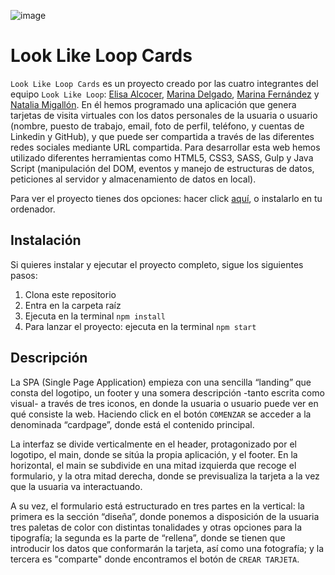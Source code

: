 ![image](https://github.com/NataliaMigallon/project-promo-l-module-2-team-5/tree/master/src/images/logo_cards.png)

# Look Like Loop Cards

`Look Like Loop Cards` es un proyecto creado por las cuatro integrantes del equipo `Look Like Loop`: [Elisa Alcocer](https://github.com/alcocere), [Marina Delgado](https://github.com/Marinadelgado88), [Marina Fernández](https://github.com/marina-fp) y [Natalia Migallón](https://github.com/NataliaMigallon).
En él hemos programado una aplicación que genera tarjetas de visita virtuales con los datos personales de la usuaria o usuario (nombre, puesto de trabajo, email, foto de perfil, teléfono, y cuentas de Linkedin y GitHub), y que puede ser compartida a través de las diferentes redes sociales mediante URL compartida.
Para desarrollar esta web hemos utilizado diferentes herramientas como HTML5, CSS3, SASS, Gulp y Java Script (manipulación del DOM, eventos y manejo de estructuras de datos, peticiones al servidor y almacenamiento de datos en local).

Para ver el proyecto tienes dos opciones: hacer click [aquí](https://nataliamigallon.github.io/project-promo-l-module-2-team-5/), o instalarlo en tu ordenador.

## Instalación

Si quieres instalar y ejecutar el proyecto completo, sigue los siguientes pasos:

1. Clona este repositorio
2. Entra en la carpeta raíz
3. Ejecuta en la terminal `npm install`
4. Para lanzar el proyecto: ejecuta en la terminal `npm start`

## Descripción

La SPA (Single Page Application) empieza con una sencilla “landing” que consta del logotipo, un footer y una somera descripción -tanto escrita como visual- a través de tres iconos, en donde la usuaria o usuario puede ver en qué consiste la web. Haciendo click en el botón `COMENZAR` se acceder a la denominada “cardpage”, donde está el contenido principal.

La interfaz se divide verticalmente en el header, protagonizado por el logotipo, el main, donde se sitúa la propia aplicación, y el footer. En la horizontal, el main se subdivide en una mitad izquierda que recoge el formulario, y la otra mitad derecha, donde se previsualiza la tarjeta a la vez que la usuaria va interactuando.

A su vez, el formulario está estructurado en tres partes en la vertical: la primera es la sección “diseña”, donde ponemos a disposición de la usuaria tres paletas de color con distintas tonalidades y otras opciones para la tipografía; la segunda es la parte de “rellena”, donde se tienen que introducir los datos que conformarán la tarjeta, así como una fotografía; y la tercera es "comparte" donde encontramos el botón de `CREAR TARJETA`.
